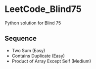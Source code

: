 # LeetCode_Blind75
Python solution for Blind 75

## Sequence
* Two Sum (Easy)
* Contains Duplicate (Easy)
* Product of Array Except Self (Medium)
